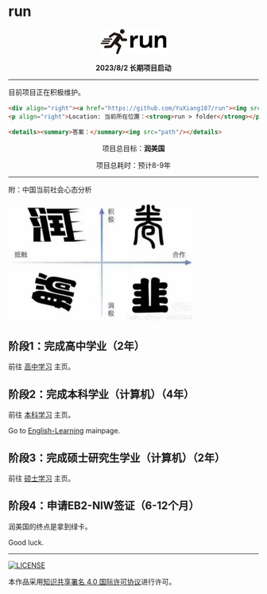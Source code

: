 # run

<p align="center"><img src="./assets/run.png"></p>
<p align="center"><strong>2023/8/2 长期项目启动</strong></p>

---

目前项目正在积极维护。

```html
<div align="right"><a href="https://github.com/YuXiang187/run"><img src="./assets/run.png"></a></div>
<p align="right">Location: 当前所在位置：<strong>run > folder</strong></p>
```

```html
<details><summary>答案：</summary><img src="path"/></details>
```

<p align="center">项目总目标：<strong>润美国</strong></p>
<p align="center">项目总耗时：预计8-9年</p>

---

附：中国当前社会心态分析

![i](./assets/young_analyse.jpg)

## 阶段1：完成高中学业（2年）

前往 [高中学习](./高中/README.md) 主页。

## 阶段2：完成本科学业（计算机）（4年）

前往 [本科学习](./本科/README.md) 主页。

Go to [English-Learning](./English/README.md) mainpage.

## 阶段3：完成硕士研究生学业（计算机）（2年）

前往 [硕士学习](./硕士/README.md) 主页。

## 阶段4：申请EB2-NIW签证（6-12个月）

润美国的终点是拿到绿卡。

Good luck.

---

[![LICENSE](https://i.creativecommons.org/l/by-sa/4.0/88x31.png)](https://creativecommons.org/licenses/by-sa/4.0/deed.zh)

本作品采用[知识共享署名 4.0 国际许可协议](https://creativecommons.org/licenses/by-sa/4.0/deed.zh)进行许可。